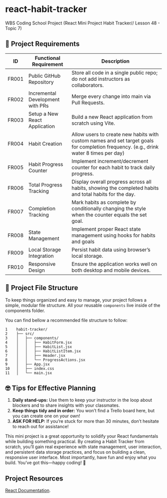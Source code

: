 # react-habit-tracker
WBS Coding School Project (React Mini Project Habit Tracker// Lesson 48 - Topic 7)

## 📝 Project Requirements

| ID    | Functional Requirement           | Description                                                                                                                           |
|-------|----------------------------------|---------------------------------------------------------------------------------------------------------------------------------------|
| FR001 | Public GitHub Repository         | Store all code in a single public repo; do not add instructors as collaborators.                                                      |
| FR002 | Incremental Development with PRs | Merge every change into main via Pull Requests.                                                                                       |
| FR003 | Setup a New React Application    | Build a new React application from scratch using Vite.                                                                                |
| FR004 | Habit Creation                   | Allow users to create new habits with custom names and set target goals for completion frequency. (e.g., drink water 8 times per day) |
| FR005 | Habit Progress Counter           | Implement increment/decrement counter for each habit to track daily progress.                                                         |
| FR006 | Total Progress Tracking          | Display overall progress across all habits, showing the completed habits and total habits for the day.                                |
| FR007 | Completion Tracking              | Mark habits as complete by conditionally changing the style when the counter equals the set goal.                                     |
| FR008 | State Management                 | Implement proper React state management using hooks for habits and goals                                                              |
| FR009 | Local Storage Integration        | Persist habit data using browser’s local storage.                                                                                     |
| FR010 | Responsive Design                | Ensure the application works well on both desktop and mobile devices.                                                                 |

## 📂 Project File Structure
To keep things organized and easy to manage, your project follows a simple, modular file structure. All your reusable `components` live inside of the components folder.

You can find bellow a recommended file structure to follow:
```
1    habit-tracker/
2    ├── src/
3    │   ├── components/
4    │   │   ├── HabitForm.jsx
5    │   │   ├── HabitList.jsx
6    │   │   ├── HabitListItem.jsx
7    │   │   ├── Header.jsx
8    │   │   └── ProgressActions.jsx
9    │   ├── App.jsx
10   │   ├── index.css
11   │   └── main.jsx
```

## 🤓 Tips for Effective Planning
1. **Daily stand-ups:** Use them to keep your instructor in the loop about blockers and to share insights with your classmates.
2. **Keep things tidy and in order:** You won’t find a Trello board here, but you can create one on your own!
3. **ASK FOR HELP:** If you’re stuck for more than 30 minutes, don’t hesitate to reach out for assistance!

This mini project is a great opportunity to solidify your React fundamentals while building something practical. By creating a Habit Tracker from scratch, you’ll gain real experience with state management, user interaction, and persistent data storage practices, and focus on building a clean, responsive user interface. Most importantly, have fun and enjoy what you build. You’ve got this—happy coding! 🚀

## Project Resources
[React Documentation](https://react.dev/reference/react).
